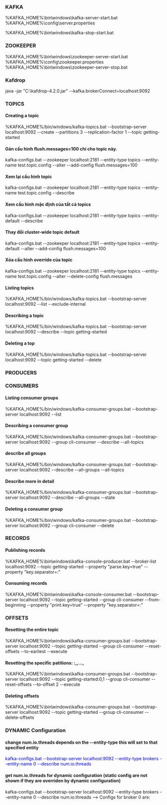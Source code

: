 
### KAFKA
%KAFKA_HOME%\bin\windows\kafka-server-start.bat %KAFKA_HOME%\config\server.properties

%KAFKA_HOME%\bin\windows\kafka-stop-start.bat 

### ZOOKEEPER
%KAFKA_HOME%\bin\windows\zookeeper-server-start.bat %KAFKA_HOME%\config\zookeeper.properties
%KAFKA_HOME%\bin\windows\zookeeper-server-stop.bat 

### Kafdrop
java -jar "C:\kafdrop-4.2.0.jar" --kafka.brokerConnect=localhost:9092


### TOPICS
#### Creating a topic
%KAFKA_HOME%/bin/windows/kafka-topics.bat --bootstrap-server localhost:9092 --create --partitions 3 --replication-factor 1  --topic getting-started
#### Gán cấu hình flush.messages=100 chỉ cho topic này.
kafka-configs.bat --zookeeper localhost:2181 --entity-type topics --entity-name test.topic.config --alter --add-config flush.messages=100
#### Xem lại cấu hình topic
kafka-configs.bat --zookeeper localhost:2181 --entity-type topics --entity-name test.topic.config --describe
#### Xem cấu hình mặc định của tất cả topics
kafka-configs.bat --zookeeper localhost:2181 --entity-type topics --entity-default --describe
#### Thay đổi cluster-wide topic default
kafka-configs.bat --zookeeper localhost:2181 --entity-type topics --entity-default --alter --add-config flush.messages=100
#### Xóa cấu hình override của topic
kafka-configs.bat --zookeeper localhost:2181 --entity-type topics --entity-name test.topic.config --alter --delete-config flush.messages
#### Listing topics
%KAFKA_HOME%/bin/windows/kafka-topics.bat --bootstrap-server localhost:9092 --list --exclude-internal
#### Describing a topic
%KAFKA_HOME%/bin/windows/kafka-topics.bat --bootstrap-server localhost:9092 --describe --topic getting-started
#### Deleting a top
%KAFKA_HOME%/bin/windows/kafka-topics.bat --bootstrap-server localhost:9092 --topic getting-started --delete


### PRODUCERS


### CONSUMERS
#### Listing consumer groups
%KAFKA_HOME%/bin/windows/kafka-consumer-groups.bat --bootstrap-server localhost:9092 --list
#### Describing a consumer group
%KAFKA_HOME%/bin/windows/kafka-consumer-groups.bat --bootstrap-server localhost:9092 --group cli-consumer --describe --all-topics
#### describe all groups
%KAFKA_HOME%/bin/windows/kafka-consumer-groups.bat --bootstrap-server localhost:9092 --describe --all-groups --all-topics
#### Describe more in detail
%KAFKA_HOME%/bin/windows/kafka-consumer-groups.bat --bootstrap-server localhost:9092 --describe --all-groups --state
#### Deleting a consumer group
%KAFKA_HOME%/bin/windows/kafka-consumer-groups.bat --bootstrap-server localhost:9092 --group cli-consumer --delete


### RECORDS
#### Publishing records
%KAFKA_HOME%\bin\windows\kafka-console-producer.bat --broker-list localhost:9092 --topic getting-started --property "parse.key=true" --property "key.separator=:"
#### Consuming records
%KAFKA_HOME%\bin\windows\kafka-console-consumer.bat  --bootstrap-server localhost:9092 --topic getting-started --group cli-consumer --from-beginning --property "print.key=true" --property "key.separator=:"

### OFFSETS
#### Resetting the entire topic
%KAFKA_HOME%\bin\windows\kafka-consumer-groups.bat --bootstrap-server localhost:9092 --topic getting-started --group cli-consumer --reset-offsets --to-earliest --execute
####  Resetting the specific patitions: <topic-name>:<first-partition>,<second-partition>,...,<N-th-partition>
%KAFKA_HOME%\bin\windows\kafka-consumer-groups.bat --bootstrap-server localhost:9092 --topic getting-started:0,1 --group cli-consumer --reset-offsets --to-offset 2 --execute
#### Deleting offsets
%KAFKA_HOME%\bin\windows\kafka-consumer-groups.bat --bootstrap-server localhost:9092 --topic getting-started --group cli-consumer --delete-offsets

### DYNAMIC Configuration
#### change num.io.threads depends on the --entity-type this will set to that specified entity
<span style="color:blue">kafka-configs.bat --bootstrap-server localhost:9092 --entity-type brokers --entity-name 0 --describe num.io.threads</span>
#### get num.io.threads for dynamic configuration (static config are not shown if they are overriden by dynamic configuration)
kafka-configs.bat --bootstrap-server localhost:9092 --entity-type brokers --entity-name 0 --describe num.io.threads
--> Configs for broker 0 are:




